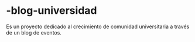 # -blog-universidad
Es un proyecto dedicado al crecimiento de comunidad universitaria a través de un blog de eventos.
